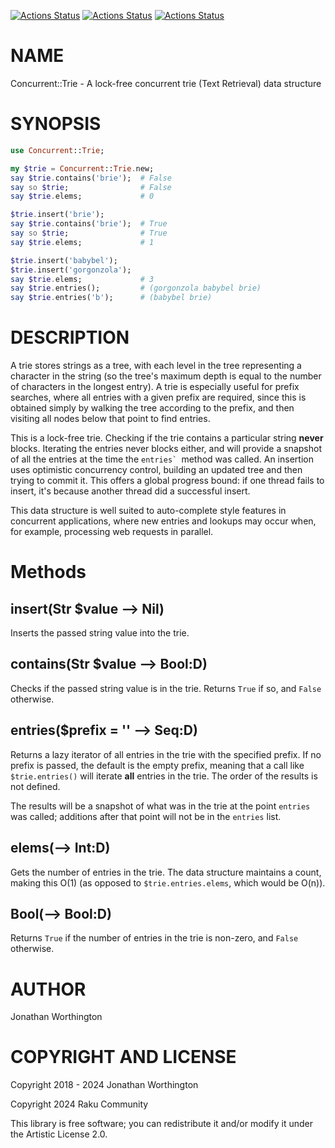 [![Actions Status](https://github.com/raku-community-modules/Concurrent-Trie/actions/workflows/linux.yml/badge.svg)](https://github.com/raku-community-modules/Concurrent-Trie/actions) [![Actions Status](https://github.com/raku-community-modules/Concurrent-Trie/actions/workflows/macos.yml/badge.svg)](https://github.com/raku-community-modules/Concurrent-Trie/actions) [![Actions Status](https://github.com/raku-community-modules/Concurrent-Trie/actions/workflows/windows.yml/badge.svg)](https://github.com/raku-community-modules/Concurrent-Trie/actions)

NAME
====

Concurrent::Trie - A lock-free concurrent trie (Text Retrieval) data structure

SYNOPSIS
========

```raku
use Concurrent::Trie;

my $trie = Concurrent::Trie.new;
say $trie.contains('brie');  # False
say so $trie;                # False
say $trie.elems;             # 0

$trie.insert('brie');
say $trie.contains('brie');  # True
say so $trie;                # True
say $trie.elems;             # 1

$trie.insert('babybel');
$trie.insert('gorgonzola');
say $trie.elems;             # 3
say $trie.entries();         # (gorgonzola babybel brie)
say $trie.entries('b');      # (babybel brie)
```

DESCRIPTION
===========

A trie stores strings as a tree, with each level in the tree representing a character in the string (so the tree's maximum depth is equal to the number of characters in the longest entry). A trie is especially useful for prefix searches, where all entries with a given prefix are required, since this is obtained simply by walking the tree according to the prefix, and then visiting all nodes below that point to find entries.

This is a lock-free trie. Checking if the trie contains a particular string **never** blocks. Iterating the entries never blocks either, and will provide a snapshot of all the entries at the time the ``entries` ``method was called. An insertion uses optimistic concurrency control, building an updated tree and then trying to commit it. This offers a global progress bound: if one thread fails to insert, it's because another thread did a successful insert.

This data structure is well suited to auto-complete style features in concurrent applications, where new entries and lookups may occur when, for example, processing web requests in parallel.

Methods
=======

insert(Str $value --> Nil)
--------------------------

Inserts the passed string value into the trie.

contains(Str $value --> Bool:D)
-------------------------------

Checks if the passed string value is in the trie. Returns `True` if so, and `False` otherwise.

entries($prefix = '' --> Seq:D)
-------------------------------

Returns a lazy iterator of all entries in the trie with the specified prefix. If no prefix is passed, the default is the empty prefix, meaning that a call like `$trie.entries()` will iterate **all** entries in the trie. The order of the results is not defined.

The results will be a snapshot of what was in the trie at the point `entries` was called; additions after that point will not be in the `entries` list.

elems(--> Int:D)
----------------

Gets the number of entries in the trie. The data structure maintains a count, making this O(1) (as opposed to `$trie.entries.elems`, which would be O(n)).

Bool(--> Bool:D)
----------------

Returns `True` if the number of entries in the trie is non-zero, and `False` otherwise.

AUTHOR
======

Jonathan Worthington

COPYRIGHT AND LICENSE
=====================

Copyright 2018 - 2024 Jonathan Worthington

Copyright 2024 Raku Community

This library is free software; you can redistribute it and/or modify it under the Artistic License 2.0.

